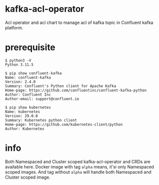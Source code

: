 # kafka-acl-operator
Acl operator and acl chart to manage acl of kafka topic in Confluent kafka platform.

# prerequisite
```
$ python3 -V
Python 3.11.5

$ pip show confluent-kafka
Name: confluent-kafka
Version: 2.4.0
Summary: Confluent's Python client for Apache Kafka
Home-page: https://github.com/confluentinc/confluent-kafka-python
Author: Confluent Inc
Author-email: support@confluent.io

$ pip show kubernetes
Name: kubernetes
Version: 29.0.0
Summary: Kubernetes python client
Home-page: https://github.com/kubernetes-client/python
Author: Kubernetes

```
# info
Both Namespaced and Cluster scoped kafka-acl-operator and CRDs are available here.
Docker image with tag `alpha` means, it'si only Namespaced scoped images. And tag without `alpha` will handle both Namespaced and Cluster scoped image.
